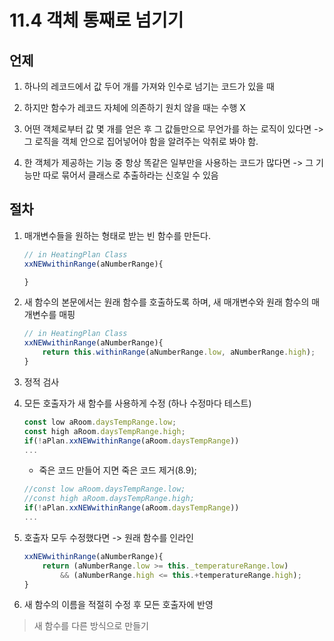 # 11.4 객체 통째로 넘기기

## 언제

1. 하나의 레코드에서 값 두어 개를 가져와 인수로 넘기는 코드가 있을 때

2. 하지만 함수가 레코드 자체에 의존하기 원치 않을 때는 수행 X

3. 어떤 객체로부터 값 몇 개를 얻은 후 그 값들만으로 무언가를 하는 로직이 있다면 -> 그 로직을 객체 안으로 집어넣어야 함을 알려주는 악취로 봐야 함.

4. 한 객체가 제공하는 기능 중 항상 똑같은 일부만을 사용하는 코드가 많다면 -> 그 기능만 따로 묶어서 클래스로 추출하라는 신호일 수 있음

## 절차

1. 매개변수들을 원하는 형태로 받는 빈 함수를 만든다.

    ```javascript
    // in HeatingPlan Class
    xxNEWwithinRange(aNumberRange){

    }
    ```

2. 새 함수의 본문에서는 원래 함수를 호출하도록 하며, 새 매개변수와 원래 함수의 매개변수를 매핑

    ```javascript
    // in HeatingPlan Class
    xxNEWwithinRange(aNumberRange){
        return this.withinRange(aNumberRange.low, aNumberRange.high);
    }
    ```

3. 정적 검사

4. 모든 호출자가 새 함수를 사용하게 수정 (하나 수정마다 테스트)

    ```javascript
    const low aRoom.daysTempRange.low;
    const high aRoom.daysTempRange.high;
    if(!aPlan.xxNEWwithinRange(aRoom.daysTempRange)) 
    ...
    ```

    * 죽은 코드 만들어 지면 죽은 코드 제거(8.9);

    ```javascript
    //const low aRoom.daysTempRange.low;
    //const high aRoom.daysTempRange.high;
    if(!aPlan.xxNEWwithinRange(aRoom.daysTempRange)) 
    ...
    ```

5. 호출자 모두 수정했다면 -> 원래 함수를 인라인

    ```javascript
    xxNEWwithinRange(aNumberRange){
        return (aNumberRange.low >= this._temperatureRange.low)
            && (aNumberRange.high <= this.+temperatureRange.high);
    }
    ```

6. 새 함수의 이름을 적절히 수정 후 모든 호출자에 반영

> 새 함수를 다른 방식으로 만들기
